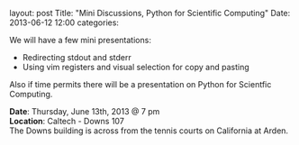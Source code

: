 layout: post
Title: "Mini Discussions, Python for Scientific Computing"
Date: 2013-06-12 12:00
categories: 

We will have a few mini presentations:
 
 * Redirecting stdout and stderr
 * Using vim registers and visual selection for copy and pasting

Also if time permits there will be a presentation on Python for Scientfic Computing.

__Date__: Thursday, June 13th, 2013 @ 7 pm <br/>
__Location__: Caltech - Downs 107 <br/>
The Downs building is across from the tennis courts on California at Arden. 
